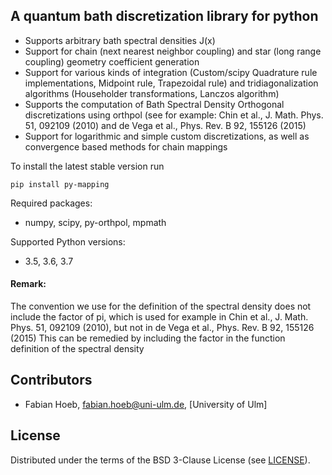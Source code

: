 ## A quantum bath discretization library for python

* Supports arbitrary bath spectral densities J(x) 
* Support for chain (next nearest neighbor coupling) and star (long range coupling) geometry coefficient
generation
* Support for various kinds of integration (Custom/scipy Quadrature rule implementations, Midpoint rule,
Trapezoidal rule) and tridiagonalization algorithms (Householder transformations, Lanczos algorithm)
* Supports the computation of Bath Spectral Density Orthogonal discretizations using orthpol (see for example: Chin et al., J. Math. Phys. 51, 092109 (2010) and de Vega et al.,  Phys. Rev. B 92, 155126 (2015)
* Support for logarithmic and simple custom discretizations, as well as convergence based methods for chain mappings

To install the latest stable version run

    pip install py-mapping


Required packages:

* numpy, scipy, py-orthpol, mpmath

Supported Python versions:

* 3.5, 3.6, 3.7


#### Remark:
The convention we use for the definition of the spectral density does not include the factor of pi, 
which is used for example in Chin et al., J. Math. Phys. 51, 092109 (2010), but not in
de Vega et al.,  Phys. Rev. B 92, 155126 (2015)
This can be remedied by including the factor in the function definition of the spectral density

## Contributors

* Fabian Hoeb, <fabian.hoeb@uni-ulm.de>, [University of Ulm]


## License

Distributed under the terms of the BSD 3-Clause License (see [LICENSE](LICENSE)).
